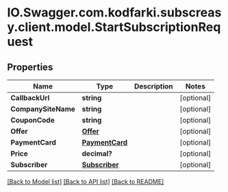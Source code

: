 # IO.Swagger.com.kodfarki.subscreasy.client.model.StartSubscriptionRequest
## Properties

Name | Type | Description | Notes
------------ | ------------- | ------------- | -------------
**CallbackUrl** | **string** |  | [optional] 
**CompanySiteName** | **string** |  | [optional] 
**CouponCode** | **string** |  | [optional] 
**Offer** | [**Offer**](Offer.md) |  | [optional] 
**PaymentCard** | [**PaymentCard**](PaymentCard.md) |  | [optional] 
**Price** | **decimal?** |  | [optional] 
**Subscriber** | [**Subscriber**](Subscriber.md) |  | [optional] 

[[Back to Model list]](../README.md#documentation-for-models) [[Back to API list]](../README.md#documentation-for-api-endpoints) [[Back to README]](../README.md)

